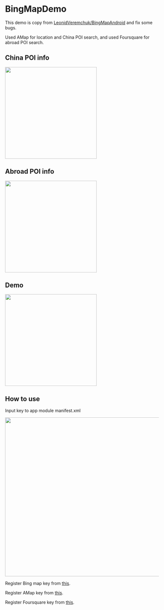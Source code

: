 # BingMapDemo

This demo is copy from [LeonidVeremchuk/BingMapAndroid](https://github.com/LeonidVeremchuk/BingMapAndroid) and fix some bugs.

Used AMap for location and China POI search, and used Foursquare for abroad POI search.

## China POI info
<img src="https://github.com/bravecheng/BingMapDemo/blob/master/china.png" width="300">

## Abroad POI info

<img src="https://github.com/bravecheng/BingMapDemo/blob/master/other.png" width="300">

## Demo

<img src="https://github.com/bravecheng/BingMapDemo/blob/master/demo.gif" width="300">

## How to use

Input key to app module manifest.xml

<img src="https://github.com/bravecheng/BingMapDemo/blob/master/input_key.png" width="520">

Register Bing map key from [this](https://www.microsoft.com/en-us/maps/create-a-bing-maps-key).

Register AMap key from [this](http://lbs.amap.com/dev/key/app).

Register Foursquare key from [this](https://foursquare.com/developers/apps).
